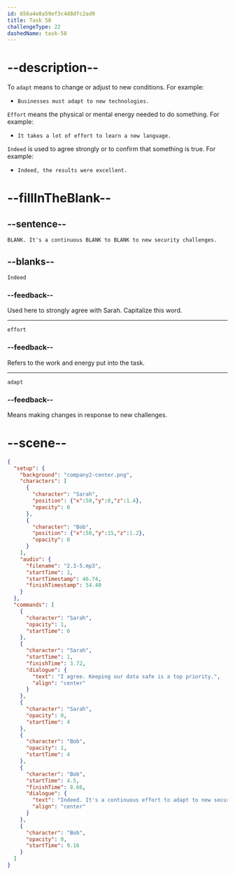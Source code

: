 ```yaml
---
id: 656a4e8a59ef3c4d8dfc2ad9
title: Task 58
challengeType: 22
dashedName: task-58
---
```


<!--
AUDIO REFERENCE: 
Sarah: I agree. Keeping our data safe is a top priority.
Bob: Indeed. It's a continuous effort to adapt to new security challenges.
-->

# --description--

To `adapt` means to change or adjust to new conditions. For example:

- `Businesses must adapt to new technologies.`

`Effort` means the physical or mental energy needed to do something. For example:

- `It takes a lot of effort to learn a new language.` 

`Indeed` is used to agree strongly or to confirm that something is true. For example:

- `Indeed, the results were excellent.` 

# --fillInTheBlank--

## --sentence--

`BLANK. It's a continuous BLANK to BLANK to new security challenges.`

## --blanks--

`Indeed`

### --feedback--

Used here to strongly agree with Sarah. Capitalize this word.

---

`effort`

### --feedback--

Refers to the work and energy put into the task.

---

`adapt`

### --feedback--

Means making changes in response to new challenges.

# --scene--

```json
{
  "setup": {
    "background": "company2-center.png",
    "characters": [
      {
        "character": "Sarah",
        "position": {"x":50,"y":0,"z":1.4},
        "opacity": 0
      },
      {
        "character": "Bob",
        "position": {"x":50,"y":15,"z":1.2},
        "opacity": 0
      }
    ],
    "audio": {
      "filename": "2.3-5.mp3",
      "startTime": 1,
      "startTimestamp": 46.74,
      "finishTimestamp": 54.40
    }
  },
  "commands": [
    {
      "character": "Sarah",
      "opacity": 1,
      "startTime": 0
    },
    {
      "character": "Sarah",
      "startTime": 1,
      "finishTime": 3.72,
      "dialogue": {
        "text": "I agree. Keeping our data safe is a top priority.",
        "align": "center"
      }
    },
    {
      "character": "Sarah",
      "opacity": 0,
      "startTime": 4
    },
    {
      "character": "Bob",
      "opacity": 1,
      "startTime": 4
    },
    {
      "character": "Bob",
      "startTime": 4.5,
      "finishTime": 8.66,
      "dialogue": {
        "text": "Indeed. It's a continuous effort to adapt to new security challenges.",
        "align": "center"
      }
    },
    {
      "character": "Bob",
      "opacity": 0,
      "startTime": 9.16
    }
  ]
}
```
